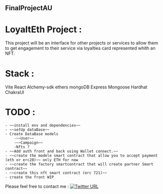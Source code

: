 ## FinalProjectAU

# LoyaltEth Project :

This project will be an interface for other projects or services to allow them to get engagement to their service via loyalties card represented whith an NFT.

# Stack :
Vite
React
Alchemy-sdk
ethers 
mongoDB 
Express
Mongoose
Hardhat
ChakraUI


# TODO : 
    - ~~install env and dependencies~~
    - ~~setUp dataBase~~
    - Create DataBase models
        -~~User~~
        -~~Campaign~~
        -Nfts ?
    - ~~Add auth front and back using Wallet connect.~~
    - ~~create the modele smart contract that allow you to accept payment (eth or erc20)~~ only ETH for now
    - ~~create the factory smartcontract that will create partner Smart contract~~
    - ~~create this nft smart contract (erc 721)~~
    - create the front WIP

Please feel free to contact me : [![Twitter URL](https://img.shields.io/twitter/url/https/twitter.com/maranberc.svg?style=social&label=Follow%20MaranberC)](https://twitter.com/MaranberC)
